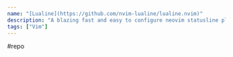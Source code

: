 ```yaml
---
name: "[Lualine](https://github.com/nvim-lualine/lualine.nvim)"
description: "A blazing fast and easy to configure neovim statusline plugin written in pure lua."
tags: ["Vim"]
---
```

#repo